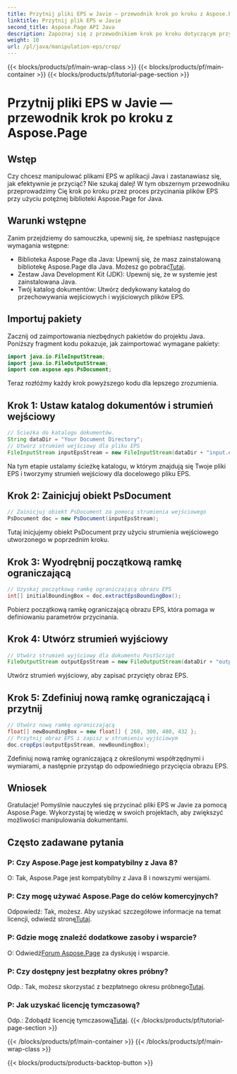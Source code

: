 ```yaml
---
title: Przytnij pliki EPS w Javie — przewodnik krok po kroku z Aspose.Page
linktitle: Przytnij plik EPS w Javie
second_title: Aspose.Page API Java
description: Zapoznaj się z przewodnikiem krok po kroku dotyczącym przycinania plików EPS w Javie przy użyciu Aspose.Page. Zwiększ swoje umiejętności manipulowania dokumentami bez wysiłku.
weight: 10
url: /pl/java/manipulation-eps/crop/
---
```


{{< blocks/products/pf/main-wrap-class >}}
{{< blocks/products/pf/main-container >}}
{{< blocks/products/pf/tutorial-page-section >}}

# Przytnij pliki EPS w Javie — przewodnik krok po kroku z Aspose.Page

## Wstęp
Czy chcesz manipulować plikami EPS w aplikacji Java i zastanawiasz się, jak efektywnie je przyciąć? Nie szukaj dalej! W tym obszernym przewodniku przeprowadzimy Cię krok po kroku przez proces przycinania plików EPS przy użyciu potężnej biblioteki Aspose.Page for Java.
## Warunki wstępne
Zanim przejdziemy do samouczka, upewnij się, że spełniasz następujące wymagania wstępne:
-  Biblioteka Aspose.Page dla Java: Upewnij się, że masz zainstalowaną bibliotekę Aspose.Page dla Java. Możesz go pobrać[Tutaj](https://releases.aspose.com/page/java/).
- Zestaw Java Development Kit (JDK): Upewnij się, że w systemie jest zainstalowana Java.
- Twój katalog dokumentów: Utwórz dedykowany katalog do przechowywania wejściowych i wyjściowych plików EPS.
## Importuj pakiety
Zacznij od zaimportowania niezbędnych pakietów do projektu Java. Poniższy fragment kodu pokazuje, jak zaimportować wymagane pakiety:
```java
import java.io.FileInputStream;
import java.io.FileOutputStream;
import com.aspose.eps.PsDocument;
```
Teraz rozłóżmy każdy krok powyższego kodu dla lepszego zrozumienia.
## Krok 1: Ustaw katalog dokumentów i strumień wejściowy
```java
// Ścieżka do katalogu dokumentów.
String dataDir = "Your Document Directory";
// Utwórz strumień wejściowy dla pliku EPS
FileInputStream inputEpsStream = new FileInputStream(dataDir + "input.eps");
```
Na tym etapie ustalamy ścieżkę katalogu, w którym znajdują się Twoje pliki EPS i tworzymy strumień wejściowy dla docelowego pliku EPS.
## Krok 2: Zainicjuj obiekt PsDocument
```java
// Zainicjuj obiekt PsDocument za pomocą strumienia wejściowego
PsDocument doc = new PsDocument(inputEpsStream);
```
Tutaj inicjujemy obiekt PsDocument przy użyciu strumienia wejściowego utworzonego w poprzednim kroku.
## Krok 3: Wyodrębnij początkową ramkę ograniczającą
```java
// Uzyskaj początkową ramkę ograniczającą obrazu EPS
int[] initialBoundingBox = doc.extractEpsBoundingBox();
```
Pobierz początkową ramkę ograniczającą obrazu EPS, która pomaga w definiowaniu parametrów przycinania.
## Krok 4: Utwórz strumień wyjściowy
```java
// Utwórz strumień wyjściowy dla dokumentu PostScript
FileOutputStream outputEpsStream = new FileOutputStream(dataDir + "output_crop.eps");
```
Utwórz strumień wyjściowy, aby zapisać przycięty obraz EPS.
## Krok 5: Zdefiniuj nową ramkę ograniczającą i przytnij
```java
// Utwórz nową ramkę ograniczającą
float[] newBoundingBox = new float[] { 260, 300, 480, 432 };
// Przytnij obraz EPS i zapisz w strumieniu wyjściowym
doc.cropEps(outputEpsStream, newBoundingBox);
```
Zdefiniuj nową ramkę ograniczającą z określonymi współrzędnymi i wymiarami, a następnie przystąp do odpowiedniego przycięcia obrazu EPS.
## Wniosek
Gratulacje! Pomyślnie nauczyłeś się przycinać pliki EPS w Javie za pomocą Aspose.Page. Wykorzystaj tę wiedzę w swoich projektach, aby zwiększyć możliwości manipulowania dokumentami.
## Często zadawane pytania
### P: Czy Aspose.Page jest kompatybilny z Java 8?
O: Tak, Aspose.Page jest kompatybilny z Java 8 i nowszymi wersjami.
### P: Czy mogę używać Aspose.Page do celów komercyjnych?
 Odpowiedź: Tak, możesz. Aby uzyskać szczegółowe informacje na temat licencji, odwiedź stronę[Tutaj](https://purchase.aspose.com/buy).
### P: Gdzie mogę znaleźć dodatkowe zasoby i wsparcie?
 O: Odwiedź[Forum Aspose.Page](https://forum.aspose.com/c/page/39) za dyskusję i wsparcie.
### P: Czy dostępny jest bezpłatny okres próbny?
 Odp.: Tak, możesz skorzystać z bezpłatnego okresu próbnego[Tutaj](https://releases.aspose.com/).
### P: Jak uzyskać licencję tymczasową?
 Odp.: Zdobądź licencję tymczasową[Tutaj](https://purchase.aspose.com/temporary-license/).
{{< /blocks/products/pf/tutorial-page-section >}}

{{< /blocks/products/pf/main-container >}}
{{< /blocks/products/pf/main-wrap-class >}}

{{< blocks/products/products-backtop-button >}}
